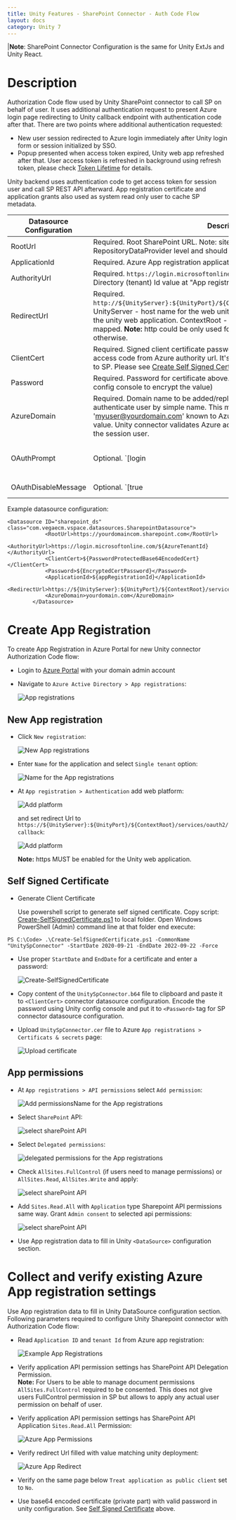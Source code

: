 ```yaml
---
title: Unity Features - SharePoint Connector - Auth Code Flow
layout: docs
category: Unity 7
---
```

|**Note**: SharePoint Connector Configuration is the same for Unity ExtJs and Unity React.

# Description
Authorization Code flow used by Unity SharePoint connector to call SP on behalf of user. 
It uses additional authentication request to present Azure login page redirecting to Unity callback endpoint with authentication code after that.
There are two points where additional authentication requested:
 - New user session redirected to Azure login immediately after Unity login form or session initialized by SSO.  
 - Popup presented when access token expired, Unity web app refreshed after that. 
User access token is refreshed in background using refresh token, please check [Token Lifetime](https://docs.microsoft.com/en-us/azure/active-directory/develop/active-directory-configurable-token-lifetimes) for details. 

Unity backend uses authentication code to get access token for session user and call SP REST API afterward. 
App registration certificate and application grants also used as system read only user to cache SP metadata.  

 
 | Datasource Configuration | Description | Example|
 |--------------------------|-------------|--------|
 | RootUrl | Required. Root SharePoint URL. Note: site path configured at RepositoryDataProvider level and should not be included. | https://yourdomain.sharepoint.com |
 | ApplicationId | Required. Azure App registration applicationId(aka clientId) | f1d7c8bc-6284-4db8-968f-e88a9bca70e1 |
 | AuthorityUrl | Required. `https://login.microsoftonline.com/${AzureTenantId}`. Please find Directory (tenant) Id value at "App registration" -> "Overview" page | https://login.microsoftonline.com/b128c161-3661-441c-8212-5116e40ef414 |
 | RedirectUrl | Required. `http://${UnityServer}:${UnityPort}/${ContextRoot}/services/oauth2/callback`. UnityServer - host name for the web unity application. UnityPort - port value for the unity web application. ContextRoot - server path unity web application mapped. **Note:** http could be only used for localhost, https MUST be used otherwise. | https://unity.server.com:9443/vu/services/oauth2/callback |
 | ClientCert | Required. Signed client certificate password protected. Certificate used to get access code from Azure authority url. It's also used to authenticate system user to SP. Please see [Create Self Signed Certificate](#self-signed-certificate) page for details |  |
 | Password | Required. Password for certificate above. Should be stored encrypted (use Unity config console to encrypt the value)  |  |
 | AzureDomain| Required. Domain name to be added/replaced for unity user session if container authenticate user by simple name. This map username like 'myuser' to 'myuser@yourdomain.com' known to Azure AD. **Note:** this is case sensitive value. Unity connector validates Azure access token from auth popup belongs to the session user. | yourdomain.com |
 | OAuthPrompt | Optional. `[login|none]`. Defaults to the behaviour - sso credentials will be used. login - will force the user to enter their credentials, negating single-sign on.  Please check [prompt option documentation](https://docs.microsoft.com/en-us/azure/active-directory/develop/v2-oauth2-auth-code-flow) for details | ```<OAuthPrompt>login</OAuthPrompt>``` |
 | OAuthDisableMessage | Optional. `[true|false]`. Defaults to false - additional Unity message will be presented before Azure popup | `<OAuthDisableMessage>true</OAuthDisableMessage>` |
 
Example datasource configuration:
```
<Datasource ID="sharepoint_ds" class="com.vegaecm.vspace.datasources.SharepointDatasource">
            <RootUrl>https://yourdomaincom.sharepoint.com</RootUrl>
            <AuthorityUrl>https://login.microsoftonline.com/${AzureTenantId}</AuthorityUrl>
            <ClientCert>${PasswordProtectedBase64EncodedCert}</ClientCert>
            <Password>${EncryptedCertPassword}</Password>
            <ApplicationId>${appRegistrationId}</ApplicationId>
            <RedirectUrl>https://${UnityServer}:${UnityPort}/${ContextRoot}/services/oauth2/callback</RedirectUrl>
            <AzureDomain>yourdomain.com</AzureDomain>
        </Datasource>
```
   
# Create App Registration 
To create App Registration  in Azure Portal for new Unity connector Authorization Code flow:   

 - Login to [Azure Portal](https://portal.azure.com) with your domain admin account
 - Navigate to `Azure Active Directory > App registrations`:
  
    ![App registrations](authcode/images/app_reg_nav.png)

## New App registration  

 - Click `New registration`: 
 
    ![New App registrations](authcode/images/app_reg_new.png)
 
 - Enter `Name` for the application and select `Single tenant` option:
 
    ![Name for the App registrations](authcode/images/app_reg_name.png)
 
 - At `App registration > Authentication` add web platform:
 
    ![Add platform](authcode/images/app_add_platform.png)
 
    and set redirect Url to `https://${UnityServer}:${UnityPort}/${ContextRoot}/services/oauth2/callback`:  
  
    ![Add platform](authcode/images/app_add_platform_redirect.png) 
 
    **Note:** https MUST be enabled for the Unity web application.

## Self Signed Certificate

 - Generate Client Certificate
  
   Use powershell script to generate self signed certificate. 
   Copy script: [Create-SelfSignedCertificate.ps1](authcode/downloads/Create-SelfSignedCertificate.ps1) to local folder.
   Open Windows PowerShell (Admin) command line at that folder end execute:   
```shell
PS C:\Code> .\Create-SelfSignedCertificate.ps1 -CommonName "UnitySpConnector" -StartDate 2020-09-21 -EndDate 2022-09-22 -Force
```
 - Use proper `StartDate` and `EndDate` for a certificate and enter a password:    

   ![Create-SelfSignedCertificate](authcode/images/generate_cert.png)
   
 - Copy content of the `UnitySpConnector.b64` file to clipboard and paste it to `<ClientCert>` connector datasource configuration. 
   Encode the password using Unity config console and put it to `<Password>` tag for SP connector datasource configuration.
 
 - Upload `UnitySpConnector.cer` file to Azure `App registrations > Certificats & secrets` page: 
 
   ![Upload certificate](authcode/images/app_cert_upload.png) 
 
## App permissions
  
 - At `App registrations > API permissions` select `Add permission`:

    ![Add permissionsName for the App registrations](authcode/images/app_permissions_add.png)
 
- Select `SharePoint` API:
  
    ![select sharePoint API](authcode/images/app_permissions_sp.png)
    
- Select `Delegated permissions`:
 
    ![delegated permissions for the App registrations](authcode/images/app_permissions_delegated.png)
 
 - Check `AllSites.FullControl` (if users need to manage permissions) or `AllSites.Read`, `AllSites.Write` and apply:
  
    ![select sharePoint API](authcode/images/app_permissions_sp_delegated_fc.png)

 - Add `Sites.Read.All` with `Application` type Sharepoint API permissions same way.
 Grant `Admin consent` to selected api permissions:
 
    ![select sharePoint API](authcode/images/app_permissions_sp_granted.png) 

- Use App registration data to fill in Unity `<DataSource>` configuration section.   

# Collect and verify existing Azure App registration settings

Use App registration data to fill in Unity DataSource configuration section. Following parameters required to configure Unity Sharepoint connector with Authorization Code flow: 
 - Read `Application ID` and `tenant Id` from Azure app registration: 
 
    ![Example App Registrations](authcode/images/app_id_tenant.png) 

 - Verify application API permission settings has SharePoint API Delegation Permission.  
 **Note:** For Users to be able to manage document permissions `AllSites.FullControl` required to be consented. 
 This does not give users FullControl permission in SP but allows to apply any actual user permission on behalf of user. 
 - Verify application API permission settings has SharePoint API Application `Sites.Read.All` Permission:
  
    ![Azure App Permissions](authcode/images/app_permissions_sp_granted.png)

 - Verify redirect Url filled with value matching unity deployment: 
 
    ![Azure App Redirect](authcode/images/app_redirect.png)  
    
 - Verify on the same page below `Treat application as public client` set to `No`. 
 - Use base64 encoded certificate (private part) with valid password in unity configuration. See [Self Signed Certificate](#self-signed-certificate) above.   
